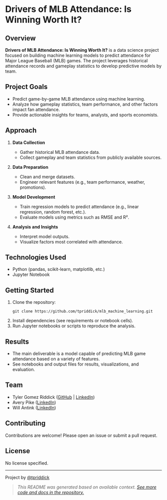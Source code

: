 # Drivers of MLB Attendance: Is Winning Worth It?

## Overview

**Drivers of MLB Attendance: Is Winning Worth It?** is a data science project focused on building machine learning models to predict attendance for Major League Baseball (MLB) games. The project leverages historical attendance records and gameplay statistics to develop predictive models by team.

## Project Goals

- Predict game-by-game MLB attendance using machine learning.
- Analyze how gameplay statistics, team performance, and other factors impact fan attendance.
- Provide actionable insights for teams, analysts, and sports economists.

## Approach

1. **Data Collection**
   - Gather historical MLB attendance data.
   - Collect gameplay and team statistics from publicly available sources.

2. **Data Preparation**
   - Clean and merge datasets.
   - Engineer relevant features (e.g., team performance, weather, promotions).

3. **Model Development**
   - Train regression models to predict attendance (e.g., linear regression, random forest, etc.).
   - Evaluate models using metrics such as RMSE and R².

4. **Analysis and Insights**
   - Interpret model outputs.
   - Visualize factors most correlated with attendance.

## Technologies Used

- Python (pandas, scikit-learn, matplotlib, etc.)
- Jupyter Notebook

## Getting Started

1. Clone the repository:
   ```
   git clone https://github.com/tpriddick/mlb_machine_learning.git
   ```
2. Install dependencies (see requirements or notebook cells).
3. Run Jupyter notebooks or scripts to reproduce the analysis.

## Results

- The main deliverable is a model capable of predicting MLB game attendance based on a variety of features.
- See notebooks and output files for results, visualizations, and evaluation.

## Team

- Tyler Gomez Riddick ([GitHub](https://github.com/tpriddick) | [LinkedIn](https://www.linkedin.com/in/tyler-gomez-riddick/))
- Avery Pike ([LinkedIn](https://www.linkedin.com/in/averypike/))
- Will Antink ([LinkedIn](https://www.linkedin.com/in/will-antink/))

## Contributing

Contributions are welcome! Please open an issue or submit a pull request.

## License

No license specified.

---

Project by [@tpriddick](https://github.com/tpriddick)

> _This README was generated based on available context. [See more code and docs in the repository.](https://github.com/tpriddick/mlb_machine_learning)_
